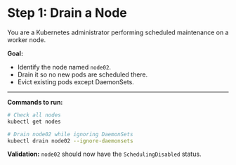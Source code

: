 # Step 1: Drain a Node

You are a Kubernetes administrator performing scheduled maintenance on a worker node.

**Goal:**
- Identify the node named `node02`.
- Drain it so no new pods are scheduled there.
- Evict existing pods except DaemonSets.

---

**Commands to run:**
```bash
# Check all nodes
kubectl get nodes

# Drain node02 while ignoring DaemonSets
kubectl drain node02 --ignore-daemonsets
```

**Validation:**
`node02` should now have the `SchedulingDisabled` status.
